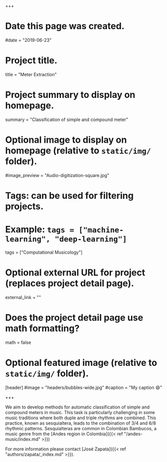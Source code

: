 +++
# Date this page was created.
#date = "2019-06-23"

# Project title.
title = "Meter Extraction"

# Project summary to display on homepage.
summary = "Classification of simple and compound meter"

# Optional image to display on homepage (relative to `static/img/` folder).
#image_preview = "Audio-digitization-square.jpg"

# Tags: can be used for filtering projects.
# Example: `tags = ["machine-learning", "deep-learning"]`
tags = ["Computational Musicology"]

# Optional external URL for project (replaces project detail page).
external_link = ""

# Does the project detail page use math formatting?
math = false

# Optional featured image (relative to `static/img/` folder).
[header]
#image = "headers/bubbles-wide.jpg"
#caption = "My caption :smile:"

+++

We aim to develop methods for automatic classification of simple and compound meters in music. This task is particularly challenging in some music traditions where both duple and triple rhythms are combined. This practice, known  as sesquialtera, leads to the combination of 3/4 and 6/8 rhythmic patterns. Sesquialteras are common in  Colombian Bambucos, a music genre from the [Andes region in Colombia]({{< ref "/andes-music/index.md" >}})

For more information please contact [José Zapata]({{< ref "authors/zapata/_index.md" >}}). 
